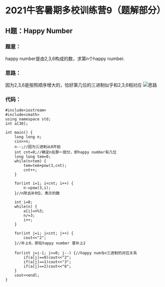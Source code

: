# 2021牛客暑期多校训练营9（题解部分）

## H题：Happy Number
### 题意：
happy number是由2,3,6构成的数，求第n个happy number.
### 思路：
因为2,3,6是按照顺序增大的，恰好第几位的三进制似乎和2,3,6相对应
![思路](https://img-blog.csdnimg.cn/2ab1cafb639f453d8ad936e28d6ccf26.PNG?x-oss-process=image/watermark,type_ZmFuZ3poZW5naGVpdGk,shadow_10,text_aHR0cHM6Ly9ibG9nLmNzZG4ubmV0L3FxXzUxODk1MDI2,size_16,color_FFFFFF,t_70#pic_center)
### 代码：
```
#include<iostream>
#include<cmath>
using namespace std;
int a[30];

int main() {
	long long n;
	cin>>n;
    n--;//因为三进制从0开始
	int cnt=0;//确定n在那一部分，即happy number有几位
	long long tem=0;
	while(n>tem) {
		tem=tem+pow(3,cnt);
		cnt++;
	}

	for(int i=1; i<cnt; i++) {
		n-=pow(3,i);
	}//n除去补0位，表示的数

	int i=0;
	while(n) {
		a[i]=n%3;
		n/=3;
		i++;
	}

	for(int j=i; j<cnt; j++) {
		cout<<"2";
	}//补上0，即在happy number 里补上2

	for(int j=i-1; j>=0; j--) {//happy num与n三进制的对应关系
		if(a[j]==0)cout<<"2";
		if(a[j]==1)cout<<"3";
		if(a[j]==2)cout<<"6";
	}
	cout<<endl;
}
```
